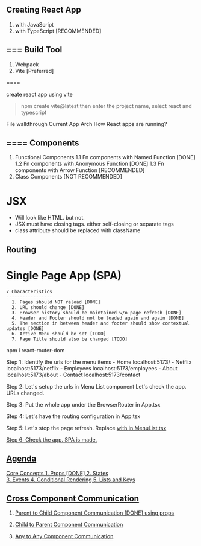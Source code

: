 Creating React App
---
  1. with JavaScript
  2. with TypeScript [RECOMMENDED]


===
Build Tool
----
  1. Webpack 
  2. Vite [Preferred]

====

create react app using vite 
  > npm create vite@latest
  then enter the project name, select react and typescript 



File walkthrough
Current App Arch 
How React apps are running?


====
Components
----
  1. Functional Components 
    1.1 Fn components with Named Function [DONE]
    1.2 Fn components with Anonymous Function [DONE]
    1.3 Fn components with Arrow Function [RECOMMENDED]
  2. Class Components [NOT RECOMMENDED]


JSX
===
  * Will look like HTML. but not.
  * JSX must have closing tags. either self-closing or separate tags
  * class attribute should be replaced with className


Routing 
----

  Single Page App (SPA)
  ======================
    7 Characteristics
    -----------------
      1. Pages should NOT reload [DONE]
      2. URL should change [DONE]
      3. Browser history should be maintained w/o page refresh [DONE]
      4. Header and Footer should not be loaded again and again [DONE]
      5. The section in between header and footer should show contextual updates [DONE]
      6. Active Menu should be set [TODO]
      7. Page Title should also be changed [TODO]



  npm i react-router-dom 

  Step 1: 
    Identify the urls for the menu items 
      - Home                      localhost:5173/
      - Netflix                   localhost:5173/netflix
      - Employees                 localhost:5173/employees
      - About                     localhost:5173/about
      - Contact                   localhost:5173/contact
       
     
  Step 2: Let's setup the urls in Menu List component 
    Let's check the app. URLs changed.

  Step 3: 
    Put the whole app under the BrowserRouter in App.tsx 

  Step 4:
    Let's have the routing configuration in App.tsx

  Step 5: 
    Let's stop the page refresh. 
    Replace <a href="/"> with <Link to="/"> in MenuList.tsx

  Step 6:
    Check the app. SPA is made.



Agenda
---
  Core Concepts
    1. Props  [DONE]
    2. States  
    3. Events 
    4. Conditional Rendering 
    5. Lists and Keys 


Cross Component Communication
---
  1. Parent to Child Component Communication [DONE]
      using props  

  2. Child to Parent Component Communication
  3. Any to Any Component Communication